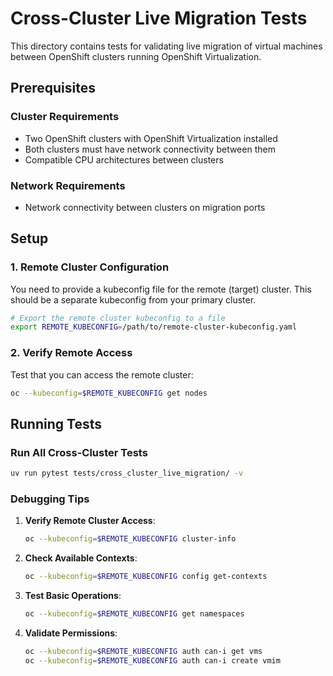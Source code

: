 # Cross-Cluster Live Migration Tests

This directory contains tests for validating live migration of virtual machines between OpenShift clusters running OpenShift Virtualization.

## Prerequisites

### Cluster Requirements
- Two OpenShift clusters with OpenShift Virtualization installed
- Both clusters must have network connectivity between them
- Compatible CPU architectures between clusters

### Network Requirements
- Network connectivity between clusters on migration ports

## Setup

### 1. Remote Cluster Configuration

You need to provide a kubeconfig file for the remote (target) cluster. This should be a separate kubeconfig from your primary cluster.

```bash
# Export the remote cluster kubeconfig to a file
export REMOTE_KUBECONFIG=/path/to/remote-cluster-kubeconfig.yaml
```

### 2. Verify Remote Access

Test that you can access the remote cluster:
```bash
oc --kubeconfig=$REMOTE_KUBECONFIG get nodes
```

## Running Tests

### Run All Cross-Cluster Tests
```bash
uv run pytest tests/cross_cluster_live_migration/ -v
```

### Debugging Tips

1. **Verify Remote Cluster Access**:
   ```bash
   oc --kubeconfig=$REMOTE_KUBECONFIG cluster-info
   ```

2. **Check Available Contexts**:
   ```bash
   oc --kubeconfig=$REMOTE_KUBECONFIG config get-contexts
   ```

3. **Test Basic Operations**:
   ```bash
   oc --kubeconfig=$REMOTE_KUBECONFIG get namespaces
   ```

4. **Validate Permissions**:
   ```bash
   oc --kubeconfig=$REMOTE_KUBECONFIG auth can-i get vms
   oc --kubeconfig=$REMOTE_KUBECONFIG auth can-i create vmim
   ```
